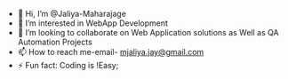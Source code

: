 - 👋 Hi, I’m @Jaliya-Maharajage
- 👀 I’m interested in WebApp Development
- 💞️ I’m looking to collaborate on Web Application solutions as Well as QA Automation Projects
- 📫 How to reach me-email- mjaliya.jay@gmail.com
- ⚡ Fun fact: Coding is !Easy;

<!---
Jaliya-Maharajage/Jaliya-Maharajage is a ✨ special ✨ repository because its `README.md` (this file) appears on your GitHub profile.
You can click the Preview link to take a look at your changes.
--->
